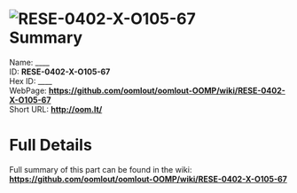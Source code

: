 
![RESE-0402-X-O105-67](https://github.com/oomlout/oomlout-OOMP/blob/master/parts/RESE-0402-X-O105-67/RESE-0402-X-O105-67_420.jpg)   
Summary
=================
  
Name: ____    
ID: __RESE-0402-X-O105-67__   
Hex ID: ____   
WebPage: __https://github.com/oomlout/oomlout-OOMP/wiki/RESE-0402-X-O105-67__   
Short URL: __http://oom.lt/__   

Full Details
==========================
Full summary of this part can be found in the wiki:   
__https://github.com/oomlout/oomlout-OOMP/wiki/RESE-0402-X-O105-67__    


